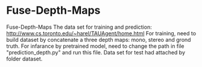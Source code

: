 # Fuse-Depth-Maps
Fuse-Depth-Maps
The data set for training and prediction: http://www.cs.toronto.edu/~harel/TAUAgent/home.html
For training, need to build dataset by concatenate a three depth maps: mono, stereo and grond truth. 
For infarance by pretrained model, need to change the path in file "prediction_depth.py" and run this file. 
Data set for test had attached by folder dataset. 
